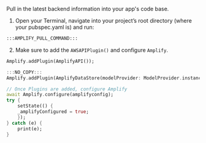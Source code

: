 Pull in the latest backend information into your app's code base.

1. Open your Terminal, navigate into your project’s root directory (where your pubspec.yaml is) and run:

```bash
:::AMPLIFY_PULL_COMMAND:::
```

2. Make sure to add the `AWSAPIPlugin()` and configure `Amplify`.

```dart
Amplify.addPlugin(AmplifyAPI());
```

```dart
:::NO_COPY:::
Amplify.addPlugin(AmplifyDataStore(modelProvider: ModelProvider.instance));

// Once Plugins are added, configure Amplify
await Amplify.configure(amplifyconfig);
try {
    setState(() {
    _amplifyConfigured = true;
    });
} catch (e) {
    print(e);
}
```
